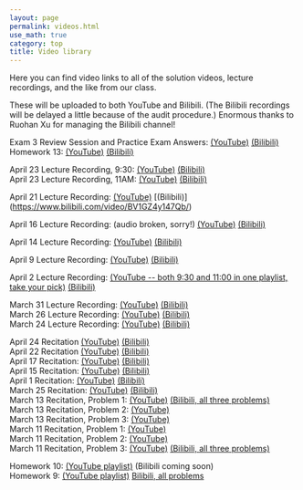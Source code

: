 ```yaml
---
layout: page 
permalink: videos.html
use_math: true
category: top
title: Video library
---
```


Here you can find video links to all of the solution videos, lecture recordings, and the like from our class.

These will be uploaded to both YouTube and Bilibili. (The Bilibili recordings will be delayed a little because of the audit
procedure.) Enormous thanks to Ruohan Xu for managing the Bilibili channel!

Exam 3 Review Session and Practice Exam Answers: [(YouTube)](https://youtu.be/nmgPsaXk19s) [(Bilibili)](https://www.bilibili.com/video/BV1hQ4y1K7ru/)<br>
Homework 13: [(YouTube)](https://youtu.be/f1Wr1q7Uy_s) [(Bilibili)](https://www.bilibili.com/video/BV1f64y1T7Uw/)<br>

April 23 Lecture Recording, 9:30: [(YouTube)](https://youtu.be/ovPJlpAbLoE) [(Bilibili)](https://www.bilibili.com/video/BV1AZ4y1s749/)<br>
April 23 Lecture Recording, 11AM: [(YouTube)](https://youtu.be/rCqt2Q06Vdc) [(Bilibili)](https://www.bilibili.com/video/BV1qK4y1b785/)

April 21 Lecture Recording: [(YouTube)](https://www.youtube.com/playlist?list=PLPAgEthTEIuUDsx9wuE2xZyMnmtNSkaxV) [(Bilibili)] (https://www.bilibili.com/video/BV1GZ4y147Qb/)

April 16 Lecture Recording: (audio broken, sorry!) [(YouTube)](https://www.youtube.com/playlist?list=PLPAgEthTEIuV2G7RQdR_K5z5BTt7djUPT) [(Bilibili)](https://www.bilibili.com/video/BV1z5411t7iM/)

April 14 Lecture Recording: [(YouTube)](https://www.youtube.com/playlist?list=PLPAgEthTEIuUHS55ACr9ZoRojaKhAO6Jb) [(Bilibili)](https://www.bilibili.com/video/BV1UK411V7eV/)

April 9 Lecture Recording: [(YouTube)](https://youtu.be/2KeqWHEscT4) [(Bilibili)](https://www.bilibili.com/video/BV1yc411h77k/)

April 2 Lecture Recording: [(YouTube -- both 9:30 and 11:00 in one playlist, take your pick)](https://www.youtube.com/playlist?list=PLPAgEthTEIuWGCXWqNYskEsnA5PyY0gy0) [(Bilibili)](https://www.bilibili.com/video/BV1az411h7iY)

March 31 Lecture Recording: [(YouTube)](https://www.youtube.com/playlist?list=PLPAgEthTEIuX-1vsFaIfsK2j7HbyXR7Bx) [(Bilibili)](https://www.bilibili.com/video/BV1554y1d7NF/)<br>
March 26 Lecture Recording: [(YouTube)](https://www.youtube.com/watch?v=5CMM-GKJfDE&list=PLPAgEthTEIuWmj2bRmq2C0HJ9r9cTNSHg) [(Bilibili)](https://www.bilibili.com/video/BV1e7411Q7xd/)<br>
March 24 Lecture Recording: [(YouTube)](https://youtu.be/uHNgXdVmWsA) [(Bilibili)](https://www.bilibili.com/video/bv167411y7bx)


April 24 Recitation [(YouTube)](https://www.youtube.com/watch?v=AUDVWHw8Lvk) [(Bilibili)](https://www.bilibili.com/video/BV1Vt4y1m7Vy/)<br>
April 22 Recitation [(YouTube)](https://www.youtube.com/watch?v=lMpOdKTnFdk) [(Bilibili)](https://www.bilibili.com/video/BV1KK41157hT/)<br>
April 17 Recitation: [(YouTube)](https://www.youtube.com/watch?v=gO7NWgIi1qw) [(Bilibili)](https://www.bilibili.com/video/BV1AZ4y147xN/)<br>
April 15 Recitation: [(YouTube)](https://youtu.be/X5pf7kiaJ9Y) [(Bilibili)](https://www.bilibili.com/video/BV1cQ4y1T7Ff/)<br>
April 1 Recitation: [(YouTube)](https://youtu.be/T6G-wnqob0Q) [(Bilibili)](https://www.bilibili.com/video/BV1rC4y1s7H5/)<br>
March 25 Recitation: [(YouTube)](https://youtu.be/7zy3FggYobE) [(Bilibili)](https://www.bilibili.com/video/BV1e7411Q7Nf/)<br>
March 13 Recitation, Problem 1: [(YouTube)](https://youtu.be/EPFCvFK-Stc) [(Bilibili, all three problems)](https://www.bilibili.com/video/BV1y7411C7Ac/)<br> 
March 13 Recitation, Problem 2: [(YouTube)](https://youtu.be/oJI_MLFGrkw) <br>
March 13 Recitation, Problem 3: [(YouTube)](https://youtu.be/-ByFiNxFKI0) <br>
March 11 Recitation, Problem 1: [(YouTube)](https://youtu.be/A01MqDCyEHw) <br>
March 11 Recitation, Problem 2: [(YouTube)](https://youtu.be/7v92Ouf9mQ0) <br>
March 11 Recitation, Problem 3: [(YouTube)](https://youtu.be/65EFIJIomOk) [(Bilibili, all three problems)](https://www.bilibili.com/video/BV1y7411C7ao/)

Homework 10: [(YouTube playlist)](https://www.youtube.com/playlist?list=PLPAgEthTEIuWJP5MBVBFZQtIFXMH917Dd) (Bilibili coming soon)<br>
Homework 9: [(YouTube playlist)](https://www.youtube.com/playlist?list=PLPAgEthTEIuVQnQLEmTLROgCI4-p5SxeT) [Bilibili, all problems](https://www.bilibili.com/video/BV117411Q7Z9/)
